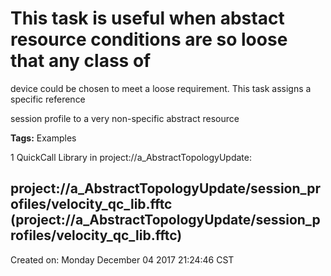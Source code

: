 # This task is useful when abstact resource conditions are so loose that any class of 
device could be chosen to meet a loose requirement. This task assigns a specific reference

session profile to a very non-specific abstract resource

<b>Tags:</b> Examples



1 QuickCall Library in project://a_AbstractTopologyUpdate:
## project://a_AbstractTopologyUpdate/session_profiles/velocity_qc_lib.fftc (project://a_AbstractTopologyUpdate/session_profiles/velocity_qc_lib.fftc)



Created on: Monday December 04 2017 21:24:46 CST
